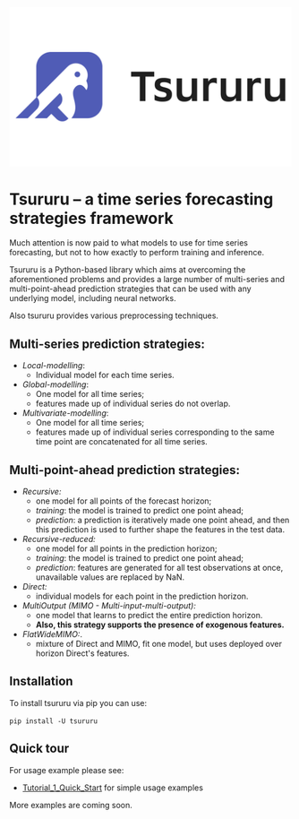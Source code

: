 ![tsururu_logo](tsururu_logo.png)

# Tsururu – a time series forecasting strategies framework

Much attention is now paid to what models to use for time series forecasting, but not to how exactly to perform training and inference. 

Tsururu is a Python-based library which aims at overcoming the aforementioned problems and provides a large number of multi-series and multi-point-ahead prediction strategies that can be used with any underlying model, including neural networks. 

Also tsururu provides various preprocessing techniques.

## Multi-series prediction strategies:
- _Local-modelling_:
    - Individual model for each time series.
- _Global-modelling_:
    - One model for all time series;
    - features made up of individual series do not overlap. 
- _Multivariate-modelling_:
    - One model for all time series;
    - features made up of individual series corresponding to the same time point are concatenated for all time series.

## Multi-point-ahead prediction strategies:
- _Recursive:_ 
    - one model for all points of the forecast horizon;
    - *training*: the model is trained to predict one point ahead;
    - *prediction*: a prediction is iteratively made one point ahead, and then this prediction is used to further shape the features in the test data. 
- _Recursive-reduced:_
    - one model for all points in the prediction horizon;
    - *training*: the model is trained to predict one point ahead;
    - *prediction*: features are generated for all test observations at once, unavailable values are replaced by NaN.
- _Direct:_ 
    - individual models for each point in the prediction horizon. 
- _MultiOutput (MIMO - Multi-input-multi-output):_
    - one model that learns to predict the entire prediction horizon. 
    - __Also, this strategy supports the presence of exogenous features.__
- _FlatWideMIMO:_.
    - mixture of Direct and MIMO, fit one model, but uses deployed over horizon Direct's features.

## Installation

To install tsururu via pip you can use:

`pip install -U tsururu`

## Quick tour

For usage example please see:

* [Tutorial_1_Quick_Start](https://github.com/sb-ai-lab/tsururu/blob/main/Tutorial_1_Quick_start.ipynb) for simple usage examples

More examples are coming soon.
